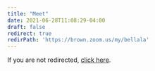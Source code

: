 ```yaml
---
title: "Meet"
date: 2021-06-28T11:08:29-04:00
draft: false
redirect: true
redirPath: 'https://brown.zoom.us/my/bellala'
---
```

If you are not redirected, [click here](https://brown.zoom.us/my/bellala).
